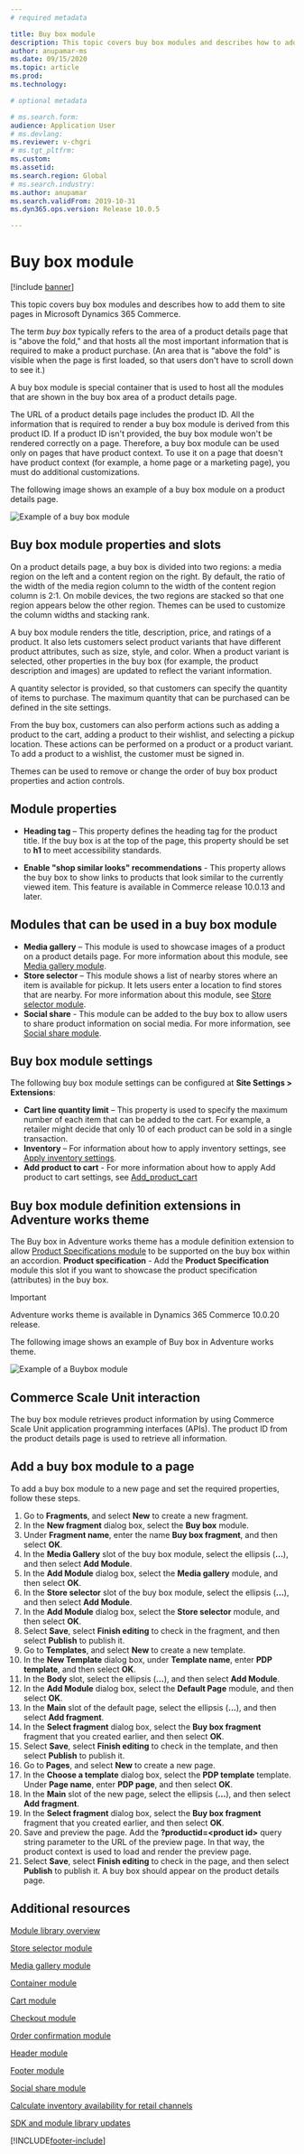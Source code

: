 ```yaml
---
# required metadata

title: Buy box module
description: This topic covers buy box modules and describes how to add them to site pages in Microsoft Dynamics 365 Commerce.
author: anupamar-ms
ms.date: 09/15/2020
ms.topic: article
ms.prod: 
ms.technology: 

# optional metadata

# ms.search.form: 
audience: Application User
# ms.devlang: 
ms.reviewer: v-chgri
# ms.tgt_pltfrm: 
ms.custom: 
ms.assetid: 
ms.search.region: Global
# ms.search.industry: 
ms.author: anupamar
ms.search.validFrom: 2019-10-31
ms.dyn365.ops.version: Release 10.0.5

---
```


# Buy box module

[!include [banner](includes/banner.md)]

This topic covers buy box modules and describes how to add them to site pages in Microsoft Dynamics 365 Commerce.

The term *buy box* typically refers to the area of a product details page that is "above the fold," and that hosts all the most important information that is required to make a product purchase. (An area that is "above the fold" is visible when the page is first loaded, so that users don't have to scroll down to see it.)

A buy box module is special container that is used to host all the modules that are shown in the buy box area of a product details page.

The URL of a product details page includes the product ID. All the information that is required to render a buy box module is derived from this product ID. If a product ID isn't provided, the buy box module won't be rendered correctly on a page. Therefore, a buy box module can be used only on pages that have product context. To use it on a page that doesn't have product context (for example, a home page or a marketing page), you must do additional customizations.

The following image shows an example of a buy box module on a product details page.

![Example of a buy box module](./media/ecommerce-pdp-buybox.PNG)

## Buy box module properties and slots 

On a product details page, a buy box is divided into two regions: a media region on the left and a content region on the right. By default, the ratio of the width of the media region column to the width of the content region column is 2:1. On mobile devices, the two regions are stacked so that one region appears below the other region. Themes can be used to customize the column widths and stacking rank.

A buy box module renders the title, description, price, and ratings of a product. It also lets customers select product variants that have different product attributes, such as size, style, and color. When a product variant is selected, other properties in the buy box (for example, the product description and images) are updated to reflect the variant information. 

A quantity selector is provided, so that customers can specify the quantity of items to purchase. The maximum quantity that can be purchased can be defined in the site settings.

From the buy box, customers can also perform actions such as adding a product to the cart, adding a product to their wishlist, and selecting a pickup location. These actions can be performed on a product or a product variant. To add a product to a wishlist, the customer must be signed in.

Themes can be used to remove or change the order of buy box product properties and action controls. 

## Module properties

- **Heading tag** – This property defines the heading tag for the product title. If the buy box is at the top of the page, this property should be set to **h1** to meet accessibility standards. 

- **Enable "shop similar looks" recommendations** - This property allows the buy box to show links to products that look similar to the currently viewed item. This feature is available in Commerce release 10.0.13 and later.

## Modules that can be used in a buy box module

- **Media gallery** – This module is used to showcase images of a product on a product details page. For more information about this module, see [Media gallery module](media-gallery-module.md).
- **Store selector** – This module shows a list of nearby stores where an item is available for pickup. It lets users enter a location to find stores that are nearby. For more information about this module, see [Store selector module](store-selector.md).
- **Social share** - This module can be added to the buy box to allow users to share product information on social media. For more information, see [Social share module](social-share-module.md).

## Buy box module settings

The following buy box module settings can be configured at **Site Settings \> Extensions**:

- **Cart line quantity limit** – This property is used to specify the maximum number of each item that can be added to the cart. For example, a retailer might decide that only 10 of each product can be sold in a single transaction.
- **Inventory** – For information about how to apply inventory settings, see [Apply inventory settings](inventory-settings.md).
- **Add product to cart** -  For more information about how to apply Add product to cart settings, see [Add_product_cart](add-product-cart.md) 


## Buy box module definition extensions in Adventure works theme

The Buy box in Adventure works theme has a module definition extension to allow [Product Specifications module]() to be supported on the buy box within an accordion. 
**Product specification** - Add the **Product Specification** module this slot if you want to showcase the product specification (attributes) in the buy box.

> [!IMPORTANT]
> Adventure works theme is available in Dynamics 365 Commerce 10.0.20 release.

The following image shows an example of Buy box in Adventure works theme.

![Example of a Buybox module](./media/)

## Commerce Scale Unit interaction

The buy box module retrieves product information by using Commerce Scale Unit application programming interfaces (APIs). The product ID from the product details page is used to retrieve all information.

## Add a buy box module to a page

To add a buy box module to a new page and set the required properties, follow these steps.

1. Go to **Fragments**, and select **New** to create a new fragment.
1. In the **New fragment** dialog box, select the **Buy box** module.
1. Under **Fragment name**, enter the name **Buy box fragment**, and then select **OK**.
1. In the **Media Gallery** slot of the buy box module, select the ellipsis (**...**), and then select **Add Module**.
1. In the **Add Module** dialog box, select the **Media gallery** module, and then select **OK**.
1. In the **Store selector** slot of the buy box module, select the ellipsis (**...**), and then select **Add Module**.
1. In the **Add Module** dialog box, select the **Store selector** module, and then select **OK**.
1. Select **Save**, select **Finish editing** to check in the fragment, and then select **Publish** to publish it.
1. Go to **Templates**, and select **New** to create a new template.
1. In the **New Template** dialog box, under **Template name**, enter **PDP template**, and then select **OK**.
1. In the **Body** slot, select the ellipsis (**...**), and then select **Add Module**.
1. In the **Add Module** dialog box, select the **Default Page** module, and then select **OK**.
1. In the **Main** slot of the default page, select the ellipsis (**...**), and then select **Add fragment**.
1. In the **Select fragment** dialog box, select the **Buy box fragment** fragment that you created earlier, and then select **OK**.
1. Select **Save**, select **Finish editing** to check in the template, and then select **Publish** to publish it.
1. Go to **Pages**, and select **New** to create a new page.
1. In the **Choose a template** dialog box, select the **PDP template** template. Under **Page name**, enter **PDP page**, and then select **OK**.
1. In the **Main** slot of the new page, select the ellipsis (**...**), and then select **Add fragment**.
1. In the **Select fragment** dialog box, select the **Buy box fragment** fragment that you created earlier, and then select **OK**.
1. Save and preview the page. Add the **?productid=&lt;product id&gt;** query string parameter to the URL of the preview page. In that way, the product context is used to load and render the preview page.
1. Select **Save**, select **Finish editing** to check in the page, and then select **Publish** to publish it. A buy box should appear on the product details page.

## Additional resources

[Module library overview](starter-kit-overview.md)

[Store selector module](store-selector.md)

[Media gallery module](media-gallery-module.md)

[Container module](add-container-module.md)

[Cart module](add-cart-module.md)

[Checkout module](add-checkout-module.md)

[Order confirmation module](order-confirmation-module.md)

[Header module](author-header-module.md)

[Footer module](author-footer-module.md)

[Social share module](social-share-module.md)

[Calculate inventory availability for retail channels](calculated-inventory-retail-channels.md)

[SDK and module library updates](e-commerce-extensibility/sdk-updates.md)


[!INCLUDE[footer-include](../includes/footer-banner.md)]

